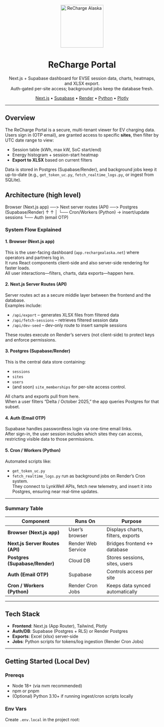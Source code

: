 <p align="center">
  <!-- Replace docs/logo.png with your logo file when you have one -->
  <img src="docs/logo.png" alt="ReCharge Alaska" width="140" />
</p>

<h1 align="center">ReCharge Portal</h1>
<p align="center">
  Next.js + Supabase dashboard for EVSE session data, charts, heatmaps, and XLSX export.<br/>
  Auth-gated per-site access; background jobs keep the database fresh.
</p>

<p align="center">
  <a href="https://nextjs.org/">Next.js</a> •
  <a href="https://supabase.com/">Supabase</a> •
  <a href="https://render.com/">Render</a> •
  <a href="https://www.python.org/">Python</a> •
  <a href="https://plotly.com/javascript/">Plotly</a>
</p>

---

## Overview
The ReCharge Portal is a secure, multi-tenant viewer for EV charging data. Users sign in (OTP email), are granted access to specific **sites**, then filter by UTC date range to view:
- Session table (kWh, max kW, SoC start/end)
- Energy histogram + session-start heatmap
- **Export to XLSX** based on current filters

Data is stored in Postgres (Supabase/Render), and background jobs keep it up-to-date (e.g., `get_token_uc.py`, `fetch_realtime_logs.py`, or ingest from SQLite).

## Architecture (high level)

Browser (Next.js app)  ──>  Next server routes (API)  ──>  Postgres (Supabase/Render)
                             ↑             ↑
                             │             └── Cron/Workers (Python) → insert/update sessions
                             └── Auth (email OTP)

### System Flow Explained

#### 1. Browser (Next.js app)
This is the user-facing dashboard (`app.rechargealaska.net`) where operators and partners log in.  
It runs React components client-side and also server-side rendering for faster loads.  
All user interactions—filters, charts, data exports—happen here.

#### 2. Next.js Server Routes (API)
Server routes act as a secure middle layer between the frontend and the database.  
Examples include:
- `/api/export` – generates XLSX files from filtered data
- `/api/fetch-sessions` – retrieves filtered session data
- `/api/dev-seed` – dev-only route to insert sample sessions

These routes execute on Render’s servers (not client-side) to protect keys and enforce permissions.

#### 3. Postgres (Supabase/Render)
This is the central data store containing:
- `sessions`
- `sites`
- `users`
- (and soon) `site_memberships` for per-site access control.

All charts and exports pull from here.  
When a user filters “Delta / October 2025,” the app queries Postgres for that subset.

#### 4. Auth (Email OTP)
Supabase handles passwordless login via one-time email links.  
After sign-in, the user session includes which sites they can access, restricting visible data to those permissions.

#### 5. Cron / Workers (Python)
Automated scripts like:
- `get_token_uc.py`
- `fetch_realtime_logs.py`
run as background jobs on Render’s Cron system.  
They connect to LynkWell APIs, fetch new telemetry, and insert it into Postgres, ensuring near real-time updates.

---

### Summary Table

| Component | Runs On | Purpose |
|------------|----------|----------|
| **Browser (Next.js app)** | User’s browser | Displays charts, filters, exports |
| **Next.js Server Routes (API)** | Render Web Service | Bridges frontend ↔ database |
| **Postgres (Supabase/Render)** | Cloud DB | Stores sessions, sites, users |
| **Auth (Email OTP)** | Supabase | Controls access per site |
| **Cron / Workers (Python)** | Render Cron Jobs | Keeps data synced automatically |

---

## Tech Stack
- **Frontend**: Next.js (App Router), Tailwind, Plotly
- **Auth/DB**: Supabase (Postgres + RLS) or Render Postgres
- **Exports**: Excel (xlsx) server-side
- **Jobs**: Python scripts for tokens/log ingestion (Render Cron Jobs)

---

## Getting Started (Local Dev)

### Prereqs
- Node 18+ (via nvm recommended)
- npm or pnpm
- (Optional) Python 3.10+ if running ingest/cron scripts locally

### Env Vars
Create `.env.local` in the project root: